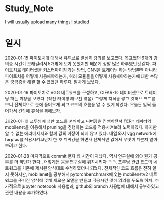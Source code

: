 # Study_Note
I will usually  upload many things I studied

# 일지
2020-01-15 파이토치에 대해서 유튜브로 열심히 강의를 보고있다. 목표했던 6개의 강의중 시간이 오래걸려서 5개밖에 보지 못했지만 배운게 정말 많은 하루였던것 같다. 파이토치로 데이터셋을 커스터마이징 하는 방법, CNN을 트레이닝 하는 방법뿐만 아니라 파이토치를 어떻게 사용해야하는가, 여러 모듈들을 어떻게 사용해야하는가에 대한 수많은 궁금증을 해결 할 수 있었던 하루다. 알차게 보냈다.

2020-01-16 파이토치로 VGG 네트워크를 구성하고, CIFAR-10 데이터셋으로 트레이닝 하는 과정을 보았다. (직접 타이핑 해보진 않음). 그렇게 지식을 쌓고 깃허브 코드를 보니 전체적으로 눈에 들어오게 되고 코드의 흐름을 알 수 있게 되었다. 오늘은 일찍 들어가서 간만에 휴식을 취해보자.

2020-01-19 프루닝에 대한 코드를 분석하고 디버깅을 진행하면서 FER+ 데이터와 mobilenet을 이용해서 pruning을 진행하는 코드를 적용시켜보려 노력하였다. 하지만 알 수 없는 에러메세지와 함께 값의 저장이 되지 않고 있다. 내일 와서 vgg network에 ferplus를 적용시켜보던지 한 후 디버깅을 하면서 전체적인 값에서 무엇이 다른지 알아보려고 한다.

2020-01-28 마지막으로 commit 한지 꽤 시간이 지났다. 역시 연구실에 와야 뭔가 공부를 더 하던가 한다.. 어떻게든 몸을 연구실에 위치시키자 ㅋㅋ.
프루닝 관련 코드의 네트워크를 기존에 제시된 양식대로 수정하였더니 되었다. 전체적인 코드 흐름은 전혀 알지 못하지만, mobilenet을 공부해서 pytorchbenchmark에 있는 mobilenetv2 네트워크를 주어진 양식에 맞게 새로운 모델을 만들고 적용시킨 것에 의의를 두도록 하자.
추가적으로 jupyter notebook 사용법과, github의 branch 사용법에 대해서 공부하였고 관련 내용을 추가하였다.
